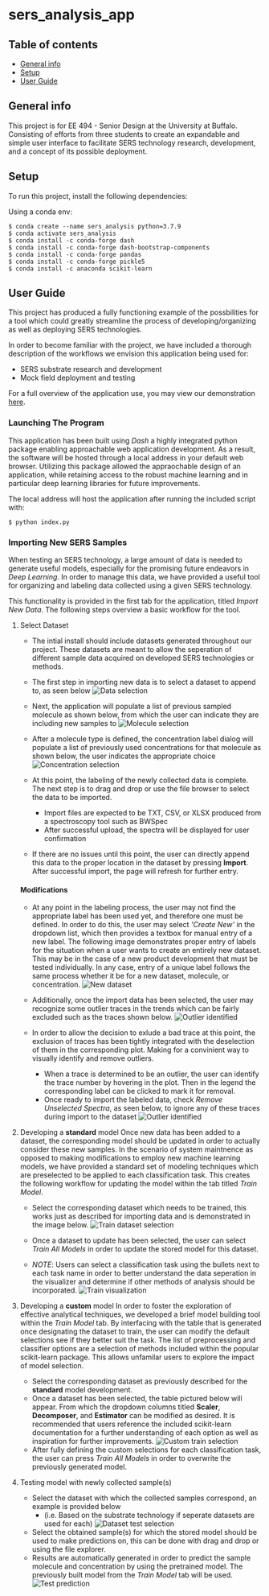 # sers_analysis_app

## Table of contents
+ [General info](#general-info)
+ [Setup](#setup)
+ [User Guide](#user-guide)

## General info
This project is for EE 494 - Senior Design at the University at Buffalo. Consisting of efforts from three students to create 
an expandable and simple user interface to facilitate SERS technology research, development, and a concept of its possible deployment.

	
## Setup
To run this project, install the following dependencies:

Using a conda env:
```
$ conda create --name sers_analysis python=3.7.9
$ conda activate sers_analysis
$ conda install -c conda-forge dash
$ conda install -c conda-forge dash-bootstrap-components
$ conda install -c conda-forge pandas
$ conda install -c conda-forge pickle5
$ conda install -c anaconda scikit-learn
```


## User Guide
This project has produced a fully functioning example of the possbilities for a tool which could greatly streamline the process of developing/organizing as well as deploying SERS technologies.

In order to become familiar with the project, we have included a thorough description of the workflows we envision this application being used for:
+ SERS substrate research and development
+ Mock field deployment and testing 

For a full overview of the application use, you may view our demonstration [here]().


### Launching The Program
This application has been built using _Dash_ a highly integrated python package enabling approachable web application development. As a result, the software will be hosted through a local address in your default web browser. Utilizing this package allowed the appraochable design of an application, while retaining access to the robust machine learning and in particular deep learning libraries for future improvements.

The local address will host the application after running the included script with:
```
$ python index.py
```


### Importing New SERS Samples
When testing an SERS technology, a large amount of data is needed to generate useful models, especially for the promising future endeavors in _Deep Learning_. 
In order to manage this data, we have provided a useful tool for organizing and labeling data collected using a given SERS technology. 

This functionality is provided in the first tab for the application, titled _Import New Data_. The following steps overview a basic workflow for the tool.
1) Select Dataset
    + The intial install should include datasets generated throughout our project. These datasets are meant to allow the seperation of different sample data acquired on developed SERS technologies or methods. 
    
    + The first step in importing new data is to select a dataset to append to, as seen below
    ![Data selection](guide_src/dataset_selection.png)
    
    + Next, the application will populate a list of previous sampled molecule as shown below, from which the user can indicate they are including new samples to
    ![Molecule selection](guide_src/molecule_selection.png)
    
    + After a molecule type is defined, the concentration label dialog will populate a list of previously used concentrations for that molecule as shown below, the user indicates the appropriate choice
    ![Concentration selection](guide_src/concentration_selection.png)
    
    + At this point, the labeling of the newly collected data is complete. The next step is to drag and drop or use the file browser to select the data to be imported.
        - Import files are expected to be TXT, CSV, or XLSX produced from a spectroscopy tool such as BWSpec
        - After successful upload, the spectra will be displayed for user confirmation
    
    + If there are no issues until this point, the user can directly append this data to the proper location in the dataset by pressing __Import__. After successful import, the page will refresh for further entry.

    #### Modifications
	
    + At any point in the labeling process, the user may not find the appropriate label has been used yet, and therefore one must be defined. In order to do this, the user may select _'Create New'_ in the dropdown list, which then provides a textbox for manual entry of a new label. The following image demonstrates proper entry of labels for the situation when a user wants to create an entirely new dataset. This may be in the case of a new product development that must be tested individually. In any case, entry of a unique label follows the same process whether it be for a new dataset, molecule, or concentration.
    ![New dataset](guide_src/new_import_all_defined.png)
    
    + Additionally, once the import data has been selected, the user may recognize some outlier traces in the trends which can be fairly excluded such as the traces shown below. 
    ![Outlier identified](guide_src/error_found.png)
    
    + In order to allow the decision to exlude a bad trace at this point, the exclusion of traces has been tightly integrated with the deselection of them in the corresponding plot. Making for a convinient way to visually identify and remove outliers. 
        - When a trace is determined to be an outlier, the user can identify the trace number by hovering in the plot. Then in the legend the corresponding label can be clicked to mark it for removal.
        - Once ready to import the labeled data, check _Remove Unselected Spectra_, as seen below, to ignore any of these traces during import to the dataset
        ![Outlier identified](guide_src/error_removal.png)
	
2) Developing a __standard__ model
Once new data has been added to a dataset, the corresponding model should be updated in order to actually consider these new samples. In the scenario of system maintnence as opposed to making modifications to employ new machine learning models, we have provided a standard set of modeling techniques which are preselected to be applied to each classification task. This creates the following workflow for updating the model within the tab titled _Train Model_.  

   + Select the corresponding dataset which needs to be trained, this works just as described for importing data and is demonstrated in the image below.
   ![Train dataset selection](guide_src/train_dataset_selection.png)
    
   + Once a dataset to update has been selected, the user can select _Train All Models_ in order to update the stored model for this dataset.
   
   + _NOTE_: Users can select a classification task using the bullets next to each task name in order to better understand the data seperation in the visualizer and determine if other methods of analysis should be incorporated.
   ![Train visualization](guide_src/train_visualization.png)
   
3) Developing a __custom__ model
In order to foster the exploration of effective analytical techniques, we developed a brief model building tool within the _Train Model_ tab. By interfacing with the table that is generated once designating the dataset to train, the user can modify the default selections see if they better suit the task. The list of preprocessing and classifier options are a selection of methods included within the popular scikit-learn package. This allows unfamilar users to explore the impact of model selection.
    + Select the corresponding dataset as previously described for the __standard__ model development.
    + Once a dataset has been selected, the table pictured below will appear. From which the dropdown columns titled __Scaler__, __Decomposer__, and __Estimator__ can be modified as desired. It is recommended that users reference the included scikit-learn documentation for a further understanding of each option as well as inspiration for further improvements.
    ![Custom train selection](guide_src/custom_train_selection.png) 
    + After fully defining the custom selections for each classification task, the user can press _Train All Models_ in order to overwrite the previously generated model.
    
4) Testing model with newly collected sample(s)
    + Select the dataset with which the collected samples correspond, an example is provided below 
        - (i.e. Based on the substrate technology if seperate datasets are used for each)
    ![Dataset test selection](guide_src/test_dataset_selection.png)
    + Select the obtained sample(s) for which the stored model should be used to make predictions on, this can be done with drag and drop or using the file explorer.
    + Results are automatically generated in order to predict the sample molecule and concentration by using the pretrained model. The previously built model from the _Train Model_ tab will be used.
    ![Test prediction](guide_src/test_prediction.png)
